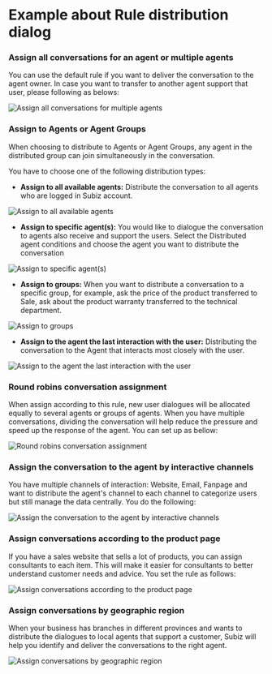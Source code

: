 # Example about Rule distribution dialog

### Assign all conversations for an agent or multiple agents 

You can use the default rule if you want to deliver the conversation to the agent owner. In case you want to transfer to another agent support that user, please following as belows:

![Assign all conversations for multiple agents ](../../../.gitbook/assets/assign-to-specific-agent-s.png)

### Assign to Agents or Agent Groups 

When choosing to distribute to Agents or Agent Groups, any agent in the distributed group can join simultaneously in the conversation.

You have to choose one of the following distribution types: 

* **Assign to all available agents:** Distribute the conversation to all agents who are logged in Subiz account.

![Assign to all available agents](../../../.gitbook/assets/assign-to-all-available-agents.png)

* **Assign to specific agent\(s\):** You would like to dialogue the conversation to agents also receive and support the users. Select the Distributed agent conditions and choose the agent you want to distribute the conversation

![Assign to specific agent\(s\)](../../../.gitbook/assets/assign-to-specific-agent-s%20%281%29.png)

* **Assign to groups:** When you want to distribute a conversation to a specific group, for example, ask the price of the product transferred to Sale, ask about the product warranty transferred to the technical department. 

![Assign to groups](../../../.gitbook/assets/assign-to-group-s.png)

* **Assign to the agent the last interaction with the user:** Distributing the conversation to the Agent that interacts most closely with the user. 

![Assign to the agent the last interaction with the user](../../../.gitbook/assets/assign-to-agent-s-who-has-last-activity-with-user.png)

### Round robins conversation assignment 

When assign according to this rule, new user dialogues will be allocated equally to several agents or groups of agents. When you have multiple conversations, dividing the conversation will help reduce the pressure and speed up the response of the agent. You can set up as bellow:

![Round robins conversation assignment ](../../../.gitbook/assets/round-robin-conversation-assignment.png)

### Assign the conversation to the agent by interactive channels 

You have multiple channels of interaction: Website, Email, Fanpage and want to distribute the agent's channel to each channel to categorize users but still manage the data centrally. You do the following:

![Assign the conversation to the agent by interactive channels ](../../../.gitbook/assets/assign-the-conversation-to-the-agent-by-interactive-channels.jpg)

### Assign conversations according to the product page

 If you have a sales website that sells a lot of products, you can assign consultants to each item. This will make it easier for consultants to better understand customer needs and advice. You set the rule as follows: 

![Assign conversations according to the product page](../../../.gitbook/assets/pricing.jpg)

### Assign conversations by geographic region 

When your business has branches in different provinces and wants to distribute the dialogues to local agents that support a customer, Subiz will help you identify and deliver the conversations to the right agent.

![Assign conversations by geographic region ](../../../.gitbook/assets/city.jpg)

